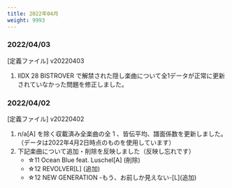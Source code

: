 ```yaml
---
title: 2022年04月
weight: 9993
---
```


### 2022/04/03

[定義ファイル] v20220403

1. IIDX 28 BISTROVER で解禁された隠し楽曲について全1データが正常に更新されていなかった問題を修正しました。

### 2022/04/02

[定義ファイル] v20220402

1. n/a[A] を除く収載済み全楽曲の全 1 、皆伝平均、譜面係数を更新しました。
 （データは2022年4月2日時点のものを使用しています）
2. 下記楽曲について追加・削除を反映しました（反映し忘れです）
   - ☆11 Ocean Blue feat. Luschel[A] (削除)
   - ☆12 REVOLVER[L] (追加)
   - ☆12 NEW GENERATION \-もう、お前しか見えない\-\[L\]\(追加)